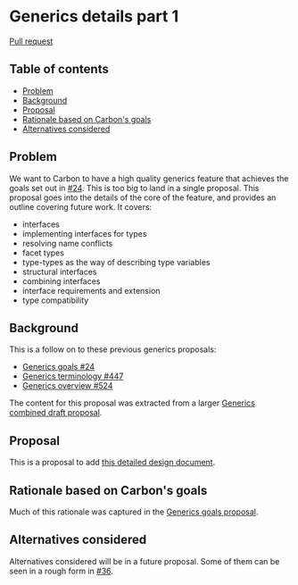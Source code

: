 # Generics details part 1

<!--
Part of the Carbon Language project, under the Apache License v2.0 with LLVM
Exceptions. See /LICENSE for license information.
SPDX-License-Identifier: Apache-2.0 WITH LLVM-exception
-->

[Pull request](https://github.com/carbon-language/carbon-lang/pull/553)

<!-- toc -->

## Table of contents

-   [Problem](#problem)
-   [Background](#background)
-   [Proposal](#proposal)
-   [Rationale based on Carbon's goals](#rationale-based-on-carbons-goals)
-   [Alternatives considered](#alternatives-considered)

<!-- tocstop -->

## Problem

We want to Carbon to have a high quality generics feature that achieves the
goals set out in [#24](https://github.com/carbon-language/carbon-lang/pull/24).
This is too big to land in a single proposal. This proposal goes into the
details of the core of the feature, and provides an outline covering future
work. It covers:

-   interfaces
-   implementing interfaces for types
-   resolving name conflicts
-   facet types
-   type-types as the way of describing type variables
-   structural interfaces
-   combining interfaces
-   interface requirements and extension
-   type compatibility

## Background

This is a follow on to these previous generics proposals:

-   [Generics goals #24](https://github.com/carbon-language/carbon-lang/pull/24)
-   [Generics terminology #447](https://github.com/carbon-language/carbon-lang/pull/447)
-   [Generics overview #524](https://github.com/carbon-language/carbon-lang/pull/524)

The content for this proposal was extracted from a larger
[Generics combined draft proposal](https://github.com/carbon-language/carbon-lang/pull/36).

## Proposal

This is a proposal to add
[this detailed design document](/docs/design/generics/details.md).

## Rationale based on Carbon's goals

Much of this rationale was captured in the
[Generics goals proposal](https://github.com/carbon-language/carbon-lang/pull/24).

## Alternatives considered

Alternatives considered will be in a future proposal. Some of them can be seen
in a rough form in
[#36](https://github.com/carbon-language/carbon-lang/pull/36).
